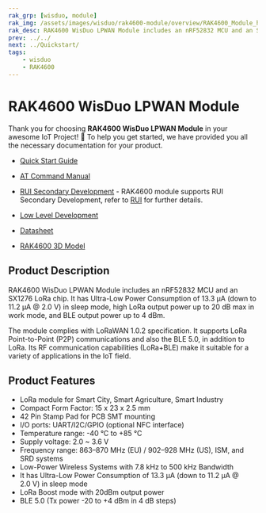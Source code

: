 ```yaml
---
rak_grp: [wisduo, module]
rak_img: /assets/images/wisduo/rak4600-module/overview/RAK4600_Module_home.png
rak_desc: RAK4600 WisDuo LPWAN Module includes an nRF52832 MCU and an SX1276 LoRa chip. It has Ultra-Low Power Consumption of 11.2uA in sleep mode, high LoRa output power up to 20dB max in work mode, and BLE output power up to 4dBm.
prev: ../../
next: ../Quickstart/
tags:
    - wisduo
    - RAK4600
---
```


# RAK4600 WisDuo LPWAN Module

Thank you for choosing **RAK4600 WisDuo LPWAN Module** in your awesome IoT Project! 🎉 To help you get started, we have provided you all the necessary documentation for your product.

* [Quick Start Guide](../Quickstart)
* [AT Command Manual](../AT-Command-Manual/)
* <a href="/RUI/" target="_blank">RUI Secondary Development</a> - RAK4600 module supports RUI Secondary Development, refer to <a href="/RUI/" target="_blank">RUI</a> for further details.
* [Low Level Development](../Low-Level-Development/)

* [Datasheet](../Datasheet/)
* [RAK4600 3D Model](https://downloads.rakwireless.com/3D_File/WisDuo/PWB-RAK4600.stp)
  
## Product Description

RAK4600 WisDuo LPWAN Module includes an nRF52832 MCU and an SX1276 LoRa chip. It has Ultra-Low Power Consumption of 13.3&nbsp;μA (down to 11.2&nbsp;μA @ 2.0&nbsp;V) in sleep mode, high LoRa output power up to 20&nbsp;dB max in work mode, and BLE output power up to 4&nbsp;dBm.

The module complies with LoRaWAN 1.0.2 specification. It supports LoRa Point-to-Point (P2P) communications and also the BLE 5.0, in addition to LoRa. Its RF communication capabilities (LoRa+BLE) make it suitable for a variety of applications in the IoT field.
## Product Features

- LoRa module for Smart City, Smart Agriculture, Smart Industry
- Compact Form Factor: 15 x 23 x 2.5&nbsp;mm
- 42 Pin Stamp Pad for PCB SMT mounting
- I/O ports: UART/I2C/GPIO (optional NFC interface)
- Temperature range: -40&nbsp;°C to +85&nbsp;°C
- Supply voltage: 2.0 ~ 3.6&nbsp;V
- Frequency range: 863–870&nbsp;MHz (EU) / 902–928&nbsp;MHz (US), ISM, and SRD systems
- Low-Power Wireless Systems with 7.8&nbsp;kHz to 500&nbsp;kHz Bandwidth
- It has Ultra-Low Power Consumption of 13.3&nbsp;μA (down to 11.2&nbsp;μA @ 2.0&nbsp;V) in sleep mode
- LoRa Boost mode with 20dBm output power
- BLE 5.0 (Tx power -20 to +4&nbsp;dBm in 4&nbsp;dB steps)
